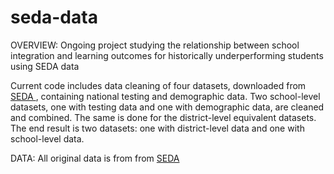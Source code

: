 # seda-data
OVERVIEW: 
Ongoing project studying the relationship between school integration and learning outcomes for historically underperforming students using SEDA data

Current code includes data cleaning of four datasets, downloaded from <a href='https://edopportunity.org/get-the-data/seda-archive-downloads/'>SEDA </a>, containing national testing and demographic data. Two school-level datasets, one with testing data and one with demographic data, are cleaned and combined. The same is done for the district-level equivalent datasets. The end result is two datasets: one with district-level data and one with school-level data. 

DATA:
All original data is from from <a href='https://edopportunity.org/get-the-data/seda-archive-downloads/'>SEDA </a>
